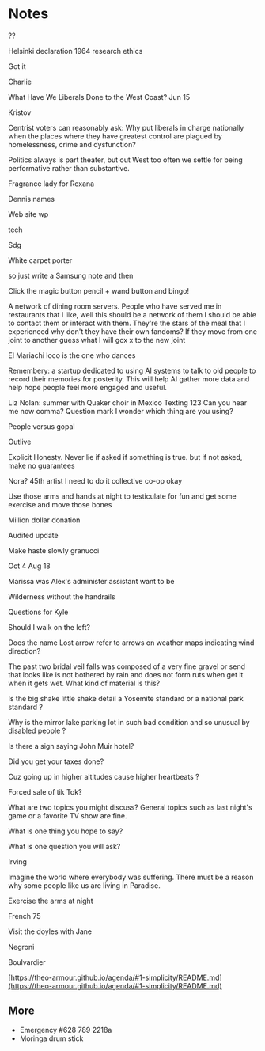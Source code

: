 # Notes

??

Helsinki declaration 1964 research ethics 

Got it

Charlie 

What Have We Liberals Done to the West Coast? Jun 15

Kristov

Centrist voters can reasonably ask: Why put liberals in charge nationally when the places where they have greatest control are plagued by homelessness, crime and dysfunction?

Politics always is part theater, but out West too often we settle for being performative rather than substantive.

Fragrance lady for Roxana

Dennis names

Web site wp

tech

Sdg

White carpet porter

so just write a Samsung note and then

Click the magic button pencil + wand button and bingo!

A network of dining room servers. People who have served me in restaurants that I like, well this should be a network of them I should be able to contact them or interact with them. They're the stars of the meal that I experienced why don't they have their own fandoms? If they move from one joint to another guess what I will gox x to the new joint 

El Mariachi loco is the one who dances

Remembery: a startup dedicated to using AI systems to talk to old people to record their memories for posterity. This will help AI gather more data and help hope people feel more engaged and useful. 

Liz Nolan: summer with Quaker choir in Mexico Texting 123 Can you hear me now comma? Question mark I wonder which thing are you using?

People versus gopal

Outlive 

Explicit Honesty. Never lie if asked if something is true. but if not asked, make no guarantees

Nora? 45th artist I need to do it collective co-op okay

Use those arms and hands at night to testiculate for fun and get some exercise and move those bones

Million dollar donation

Audited update

Make haste slowly granucci

Oct 4 Aug 18

Marissa was Alex's administer assistant want to be

Wilderness without the handrails

Questions for Kyle

Should I walk on the left?

Does the name Lost arrow refer to arrows on weather maps indicating wind direction?

The past two bridal veil falls was composed of a very fine gravel or send that looks like is not bothered by rain and does not form ruts when get it when it gets wet. What kind of material is this?

Is the big shake little shake detail a Yosemite standard or a national park standard ?

Why is the mirror lake parking lot in such bad condition and so unusual by disabled people ?

Is there a sign saying John Muir hotel? 

Did you get your taxes done?

Cuz going up in higher altitudes cause higher heartbeats ?

Forced sale of tik Tok? 

What are two topics you might discuss? General topics such as last night's game or a favorite TV show are fine.

What is one thing you hope to say?

What is one question you will ask?

Irving

Imagine the world where everybody was suffering. There must be a reason why some people like us are living in Paradise. 

Exercise the arms at night

French 75

Visit the doyles with Jane

Negroni

Boulvardier

[https://theo-armour.github.io/agenda/#1-simplicity/README.md](https://theo-armour.github.io/agenda/#1-simplicity/README.md)

## More

* Emergency #628 789 2218a
* Moringa drum stick